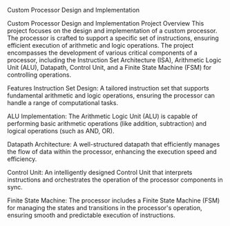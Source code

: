 Custom Processor Design and Implementation

Custom Processor Design and Implementation
Project Overview
This project focuses on the design and implementation of a custom processor. The processor is crafted to support a specific set of instructions, ensuring efficient execution of arithmetic and logic operations. The project encompasses the development of various critical components of a processor, including the Instruction Set Architecture (ISA), Arithmetic Logic Unit (ALU), Datapath, Control Unit, and a Finite State Machine (FSM) for controlling operations.

Features
Instruction Set Design: A tailored instruction set that supports fundamental arithmetic and logic operations, ensuring the processor can handle a range of computational tasks.

ALU Implementation: The Arithmetic Logic Unit (ALU) is capable of performing basic arithmetic operations (like addition, subtraction) and logical operations (such as AND, OR).

Datapath Architecture: A well-structured datapath that efficiently manages the flow of data within the processor, enhancing the execution speed and efficiency.

Control Unit: An intelligently designed Control Unit that interprets instructions and orchestrates the operation of the processor components in sync.

Finite State Machine: The processor includes a Finite State Machine (FSM) for managing the states and transitions in the processor's operation, ensuring smooth and predictable execution of instructions.



